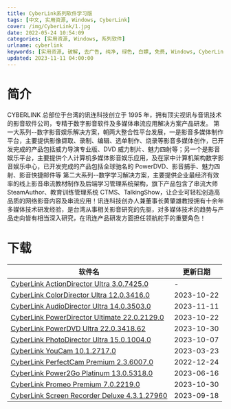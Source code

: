 ```yaml
---
title: CyberLink系列软件学习版
tags: [中文, 实用资源, Windows, CyberLink]
cover: /img/CyberLink/1.jpg
date: 2022-05-24 10:54:09
categories: [实用资源, Windows, 系列软件]
urlname: cyberlink
keywords: [实用资源, 破解, 去广告, 纯净, 绿色, 白嫖, 免费, Windows, CyberLink]
updated: 2023-11-11 04:00:00
---
```


# 简介

CYBERLINK 总部位于台湾的讯连科技创立于 1995 年，拥有顶尖视讯与音讯技术的影音软件公司，专精于数字影音软件及多媒体串流应用解决方案产品研发。
第一大系列--数字影音娱乐解决方案，朝两大整合性平台发展，一是影音多媒体制作平台，主要提供影像撷取、录制、编辑、选单制作、烧录等影音多媒体创作，已开发完成的产品包括威力导演专业版、DVD 威力制片、魅力四射等；另一个是影音娱乐平台，主要提供个人计算机多媒体影音娱乐应用，及在家中计算机架构数字影音娱乐中心，已开发完成的产品包括全球驰名的 PowerDVD、影音捕手、魅力四射、影音快捷邮件等
第二大系列--数字学习解决方案，主要提供企业最经济有效率的线上影音串流教材制作及后端学习管理系统架构，旗下产品包含了串流大师 SteamAuthor、教育训练管理系统 CTMS、TalkingShow，让企业可轻松创造高品质的网络影音内容及串流应用！讯连科技创办人兼董事长黄肇雄教授拥有十余年多媒体技术研发经验，是台湾从事相关影音研究的先驱，对多媒体技术的趋势与产品走向皆有相当深入研究，在讯连产品研发方面担任领航舵手的重要角色！

# 下载

| 软件名                                                                                                                        | 更新日期   |
| ----------------------------------------------------------------------------------------------------------------------------- | ---------- |
| [CyberLink ActionDirector Ultra 3.0.7425.0](/download/index.html?f=CyberLink%20ActionDirector%20Ultra%203.0.7425.0%20x64.7z)  | -          |
| [CyberLink ColorDirector Ultra 12.0.3416.0](/download/index.html?f=CyberLink-ColorDirector-Ultra-2024-v12.0.3416.0.zip)       | 2023-10-22 |
| [CyberLink AudioDirector Ultra 14.0.3503.0](/download/index.html?f=CyberLink-AudioDirector-Ultra-2024-v14.0.3503.11.zip)      | 2023-11-11 |
| [CyberLink PowerDirector Ultimate 22.0.2129.0](/download/index.html?f=CyberLink-PowerDirector-Ultimate-2024-v22.0.2129.0.zip) | 2023-10-22 |
| [CyberLink PowerDVD Ultra 22.0.3418.62](/download/index.html?f=CyberLink-PowerDVD-Ultra-22.0.3418.62.zip)                     | 2023-10-30 |
| [CyberLink PhotoDirector Ultra 15.0.1004.0](/download/index.html?f=CyberLink-PhotoDirector-Ultra-2024-v15.0.1004.0.zip)       | 2023-10-07 |
| [CyberLink YouCam 10.1.2717.0](/download/index.html?f=CyberLink-YouCam-10.1.2717.0.zip)                                       | 2023-03-23 |
| [CyberLink PerfectCam Premium 2.3.6007.0](/download/index.html?f=CyberLink-PerfectCam-Premium_2.3.6007.0.7z)                  | 2022-12-24 |
| [CyberLink Power2Go Platinum 13.0.5318.0](/download/index.html?f=CyberLink-Power2Go-Platinum-13.0.5318.0.zip)                 | 2023-06-16 |
| [CyberLink Promeo Premium 7.0.2219.0](/download/index.html?f=CyberLink-Promeo-Premium-7.0.2219.0.zip)                         | 2023-10-30 |
| [CyberLink Screen Recorder Deluxe 4.3.1.27960](/download/index.html?f=CyberLink-Screen-Recorder-Deluxe-4.3.1.27960.zip)       | 2023-09-18 |
